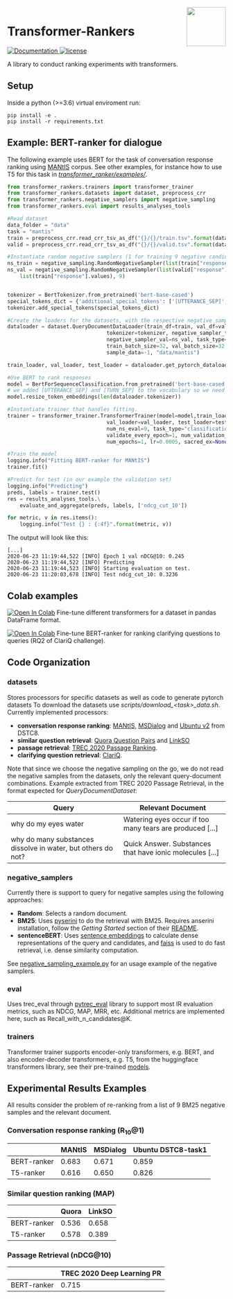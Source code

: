 <img src="https://guzpenha.github.io/transformer_rankers/images/tRankers.png" align="right" height="90px"/>


# Transformer-Rankers
<a href="https://guzpenha.github.io/transformer-rankers-doc/html/index.html">
<img alt="Documentation" src="https://img.shields.io/badge/docs-latest-success.svg">
</a>
<a href="https://github.com/Guzpenha/transformer_rankers/blob/master/LICENSE">
<img alt="license" src="https://img.shields.io/badge/License-MIT-blue.svg">
</a>

A library to conduct ranking experiments with transformers. 


## Setup
Inside a python (>=3.6) virtual enviroment run:

    pip install -e .
    pip install -r requirements.txt

## Example: BERT-ranker for dialogue
The following example uses BERT for the task of conversation response ranking using [MANtIS](https://guzpenha.github.io/MANtIS/) corpus. See other examples, for instance how to use T5 for this task in [*transformer_ranker/examples/*](https://github.com/Guzpenha/transformer_rankers/tree/master/transformer_rankers/examples).

```python
from transformer_rankers.trainers import transformer_trainer
from transformer_rankers.datasets import dataset, preprocess_crr
from transformer_rankers.negative_samplers import negative_sampling 
from transformer_rankers.eval import results_analyses_tools

#Read dataset
data_folder = "data"
task = "mantis"
train = preprocess_crr.read_crr_tsv_as_df("{}/{}/train.tsv".format(data_folder, task))
valid = preprocess_crr.read_crr_tsv_as_df("{}/{}/valid.tsv".format(data_folder, task))

#Instantiate random negative samplers (1 for training 9 negative candidates for test)
ns_train = negative_sampling.RandomNegativeSampler(list(train["response"].values), 1)
ns_val = negative_sampling.RandomNegativeSampler(list(valid["response"].values) + \
    list(train["response"].values), 9)


tokenizer = BertTokenizer.from_pretrained('bert-base-cased')
special_tokens_dict = {'additional_special_tokens': ['[UTTERANCE_SEP]', '[TURN_SEP]'] }
tokenizer.add_special_tokens(special_tokens_dict)

#Create the loaders for the datasets, with the respective negative samplers        
dataloader = dataset.QueryDocumentDataLoader(train_df=train, val_df=valid, test_df=valid,
                                tokenizer=tokenizer, negative_sampler_train=ns_train, 
                                negative_sampler_val=ns_val, task_type='classification', 
                                train_batch_size=32, val_batch_size=32, max_seq_len=512, 
                                sample_data=-1, "data/mantis")

train_loader, val_loader, test_loader = dataloader.get_pytorch_dataloaders()

#Use BERT to rank responses
model = BertForSequenceClassification.from_pretrained('bert-base-cased')
# we added [UTTERANCE_SEP] and [TURN_SEP] to the vocabulary so we need to resize the token embeddings
model.resize_token_embeddings(len(dataloader.tokenizer)) 

#Instantiate trainer that handles fitting.
trainer = transformer_trainer.TransformerTrainer(model=model,train_loader=train_loader,
                                val_loader=val_loader, test_loader=test_loader, 
                                num_ns_eval=9, task_type="classification", tokenizer=tokenizer,
                                validate_every_epoch=1, num_validation_instances=-1,
                                num_epochs=1, lr=0.0005, sacred_ex=None)

#Train the model
logging.info("Fitting BERT-ranker for MANtIS")
trainer.fit()

#Predict for test (in our example the validation set)
logging.info("Predicting")
preds, labels = trainer.test()
res = results_analyses_tools.\
    evaluate_and_aggregate(preds, labels, ['ndcg_cut_10'])

for metric, v in res.items():
    logging.info("Test {} : {:4f}".format(metric, v))
```

The output will look like this:

    [...]
    2020-06-23 11:19:44,522 [INFO] Epoch 1 val nDCG@10: 0.245
    2020-06-23 11:19:44,522 [INFO] Predicting
    2020-06-23 11:19:44,523 [INFO] Starting evaluation on test.
    2020-06-23 11:20:03,678 [INFO] Test ndcg_cut_10: 0.3236


## Colab examples
[![Open In Colab](https://colab.research.google.com/assets/colab-badge.svg)](https://colab.research.google.com/drive/1h6N7uGMFWS5n5y95bUmxUdgPcVSU0xNu?usp=sharing) Fine-tune different transformers for a dataset in pandas DataFrame format. 

[![Open In Colab](https://colab.research.google.com/assets/colab-badge.svg)](https://colab.research.google.com/drive/1RHHbh5KQY-QDA7kV7wyHFJ7B_w5RRHzP?usp=sharing) Fine-tune BERT-ranker for ranking clarifying questions to queries (RQ2 of ClariQ challenge).


## Code Organization

### datasets

Stores processors for specific datasets as well as code to generate pytorch datasets To download the datasets use *scripts/download_\<task>_data.sh*. Currently implemented processors: 

- **conversation response ranking**: [MANtIS](https://guzpenha.github.io/MANtIS/), [MSDialog](https://ciir.cs.umass.edu/downloads/msdialog/) and [Ubuntu v2](https://github.com/dstc8-track2/NOESIS-II/) from DSTC8.
- **similar question retrieval**: [Quora Question Pairs](https://www.kaggle.com/c/quora-question-pairs) and [LinkSO](https://sites.google.com/view/linkso)
- **passage retrieval**: [TREC 2020 Passage Ranking](https://microsoft.github.io/TREC-2020-Deep-Learning/).
- **clarifying question retrieval**: [ClariQ](https://github.com/aliannejadi/ClariQ).

Note that since we choose the negative sampling on the go, we do not read the negative samples from the datasets, only the relevant query-document combinations. Example extracted from TREC 2020 Passage Retrieval, in the format expected for *QueryDocumentDataset*:

| Query | Relevant Document |
|-------------|--------|
| why do my eyes water | Watering eyes occur if too many tears are produced [...] |
| why do many substances dissolve in water, but others do not? | Quick Answer. Substances that have ionic molecules [...]| 

### negative_samplers
Currently there is support to query for negative samples using the following approaches:
- **Random**: Selects a random document.
- **BM25**: Uses [pyserini](https://github.com/castorini/pyserini/) to do the retrieval with BM25. Requires anserini installation, follow the *Getting Started* section of their [README](https://github.com/castorini/anserini).
- **sentenceBERT**: Uses [sentence embeddings](https://github.com/UKPLab/sentence-transformers) to calculate dense representations of the query and candidates, and [faiss](https://github.com/facebookresearch/faiss) is used to do fast retrieval, i.e. dense similarity computation.

See [negative_sampling_example.py](https://github.com/Guzpenha/transformer_rankers/blob/master/transformer_rankers/examples/negative_sampling_example.py) for an usage example of the negative samplers.


<!-- ### examples
Examples of using the library such as  to train transformer-based rankers and evaluate the results. -->

### eval
Uses trec_eval through [pytrec_eval](https://github.com/cvangysel/pytrec_eval) library to support most IR evaluation metrics, such as NDCG, MAP, MRR, etc. Additional metrics are implemented here, such as Recall_with_n_candidates@K.


### trainers
Transformer trainer supports encoder-only transformers, e.g. BERT, and also encoder-decoder transformers, e.g. T5, from the huggingface transformers library, see their pre-trained [models](https://huggingface.co/transformers/pretrained_models.html).

<!-- ### Models -->
<!-- Currently there is support for transformers for point-wise learning (similar to glue classification tasks) and also generative learning (predicting 'relevant' and 'not_relevant' tokens). For both approaches there is no need to change the huggingface transformers models, e.g. use directly *T5ForConditionalGeneration* or *BertForSequenceClassification*. The query (or conversation context) and document (or response) are concatenated and fed to the transformer model. The documents are then ordered by the logits predictions. -->

<!-- #### Uncertainty Estimation via Monte Carlo Dropout
Inspired by [*"Dropout as a Bayesian Approximation: Representing Model Uncertainty in Deep Learning"*](https://arxiv.org/abs/1506.02142) *transformer-rankers* provides a function that does prediction with dropout at test time to get stochastic predictions of relevance. Such function provides a mean relevance probability and its respective uncertainty, i.e. variance, as opposed to the standard point estimates of relevance produced by deterministic rankers.

```python
average_logits, uncertainties = trainer.test_with_dropout(num_foward_prediction_passes=10)
``` -->

## Experimental Results Examples 
All results consider the problem of re-ranking from a list of 9 BM25 negative samples and the relevant document.

### Conversation response ranking (R<sub>10</sub>@1)

|             | MANtIS | MSDialog | Ubuntu DSTC8-task1 |
|-------------|--------|----------|-----------|
| BERT-ranker | 0.683  | 0.671    | 0.859     |
| T5-ranker |  0.616  |  0.650  |  0.826 |

### Similar question ranking (MAP)

|             | Quora | LinkSO |
|-------------|--------|----------|
| BERT-ranker |  0.536 | 0.658 |
| T5-ranker |  0.578  |  0.389 |

### Passage Retrieval (nDCG@10)

|             | TREC 2020 Deep Learning PR |
|-------------|--------|
| BERT-ranker | 0.715  |
